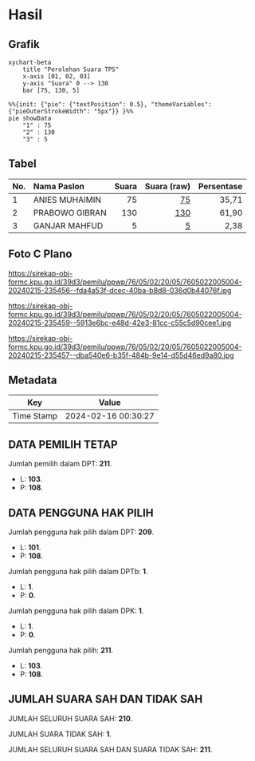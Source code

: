# Hasil

## Grafik

```mermaid
xychart-beta
    title "Perolehan Suara TPS"
    x-axis [01, 02, 03]
    y-axis "Suara" 0 --> 130
    bar [75, 130, 5]
```

```mermaid
%%{init: {"pie": {"textPosition": 0.5}, "themeVariables": {"pieOuterStrokeWidth": "5px"}} }%%
pie showData
    "1" : 75
    "2" : 130
    "3" : 5
```

## Tabel

| No. | Nama Paslon    | Suara | Suara (raw) | Persentase |
|:--- |:-------------- | -----:| -----------:| ----------:|
| 1   | ANIES MUHAIMIN | 75    | [75][p-1]   | 35,71      |
| 2   | PRABOWO GIBRAN | 130   | [130][p-2]  | 61,90      |
| 3   | GANJAR MAHFUD  | 5     | [5][p-3]    | 2,38       |


[p-1]: https://github.com/gigit-pemilu/pemilu-2024-76-sulawesi-barat/blob/main/pilpres/hitung-suara/sub/76-sulawesi-barat/sub/05-majene/sub/02-pamboang/sub/2005-bonde/sub/004-tps/sub/paslon-1.txt
[p-2]: https://github.com/gigit-pemilu/pemilu-2024-76-sulawesi-barat/blob/main/pilpres/hitung-suara/sub/76-sulawesi-barat/sub/05-majene/sub/02-pamboang/sub/2005-bonde/sub/004-tps/sub/paslon-2.txt
[p-3]: https://github.com/gigit-pemilu/pemilu-2024-76-sulawesi-barat/blob/main/pilpres/hitung-suara/sub/76-sulawesi-barat/sub/05-majene/sub/02-pamboang/sub/2005-bonde/sub/004-tps/sub/paslon-3.txt

## Foto C Plano

https://sirekap-obj-formc.kpu.go.id/39d3/pemilu/ppwp/76/05/02/20/05/7605022005004-20240215-235456--fda4a53f-dcec-40ba-b8d8-036d0b44076f.jpg

https://sirekap-obj-formc.kpu.go.id/39d3/pemilu/ppwp/76/05/02/20/05/7605022005004-20240215-235459--5913e6bc-e48d-42e3-81cc-c55c5d90cee1.jpg

https://sirekap-obj-formc.kpu.go.id/39d3/pemilu/ppwp/76/05/02/20/05/7605022005004-20240215-235457--dba540e6-b35f-484b-9e14-d55d46ed9a80.jpg


## Metadata

| Key        | Value               |
| ---------- | ------------------- |
| Time Stamp | 2024-02-16 00:30:27 |


## DATA PEMILIH TETAP

Jumlah pemilih dalam DPT: **211**.
 * L: **103**.
 * P: **108**.

## DATA PENGGUNA HAK PILIH

Jumlah pengguna hak pilih dalam DPT: **209**.
 * L: **101**.
 * P: **108**.

Jumlah pengguna hak pilih dalam DPTb: **1**.
 * L: **1**.
 * P: **0**.

Jumlah pengguna hak pilih dalam DPK: **1**.
 * L: **1**.
 * P: **0**.

Jumlah pengguna hak pilih: **211**.
 * L: **103**.
 * P: **108**.

## JUMLAH SUARA SAH DAN TIDAK SAH

JUMLAH SELURUH SUARA SAH: **210**.

JUMLAH SUARA TIDAK SAH: **1**.

JUMLAH SELURUH SUARA SAH DAN SUARA TIDAK SAH: **211**.



